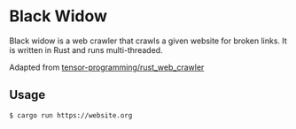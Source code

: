 # Black Widow

Black widow is a web crawler that crawls a given website for broken links. It is written in Rust and runs multi-threaded.

Adapted from [tensor-programming/rust_web_crawler](https://github.com/tensor-programming/rust_web_crawler)

## Usage

```bash
$ cargo run https://website.org
```
